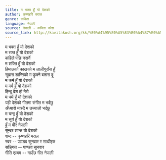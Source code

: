 ```yaml
---
title: म भक्त हुँ यो देशको
author: कृष्णहरि बराल
genre: कविता
language: नेपाली
source: नेपाली - कविता कोश
source_link: http://kavitakosh.org/kk/%E0%A4%95%E0%A5%83%E0%A4%B7%E0%A5%8D%E0%A4%A3%E0%A4%B9%E0%A4%B0%E0%A4%BF_%E0%A4%AC%E0%A4%B0%E0%A4%BE%E0%A4%B2
---
```


म भक्त हुँ यो देशको  
म रक्त हुँ यो देशको  
कहिले पछि नसर्ने  
म शक्ति हुँ यो देशको  
हिमालको काखको म लालीगुराँस हुँ  
सुवास शान्तिको म फुक्ने बतास हू  
म कर्म हुँ यो देशको  
म मर्म हुँ यो देशको  
हिन्दू देश हो मेरो  
म धर्म हुँ यो देशको  
यही देशको गीतमा संगीत म भर्दछु  
अँध्यारो मास्दै म उज्यालो भर्दछु  
म चन्द्र हुँ यो देशको  
म सूर्य हुँ यो देशको  
हुँ म वीर नेपाली  
सुन्दर शान्त यो देशको  
शब्द -- कृष्णहरि बराल  
स्वर -- पाण्डव सुनवार र साथीहरु  
सङ्गित -- पाण्डव सुनवार  
गीति एल्बम -- गाउँछ गीत नेपाली
